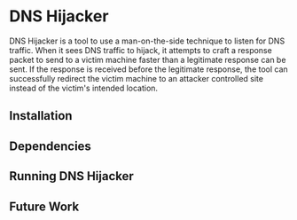 # DNS Hijacker

DNS Hijacker is a tool to use a man-on-the-side technique to listen for DNS traffic. When it sees DNS traffic to hijack, it attempts to craft a response packet to send to a victim machine faster than a legitimate response can be sent. If the response is received before the legitimate response, the tool can successfully redirect the victim machine to an attacker controlled site instead of the victim's intended location.

## Installation



## Dependencies



## Running DNS Hijacker



## Future Work


